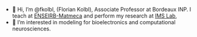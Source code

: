 - 👋 Hi, I’m @fkolbl, (Florian Kolbl), Associate Professor at Bordeaux INP. I teach at [ENSEIRB-Matmeca](https://enseirb-matmeca.bordeaux-inp.fr/fr) and perform my research at [IMS Lab](https://www.ims-bordeaux.fr),
- 👀 I’m interested in modeling for bioelectronics and computational neurosciences.
